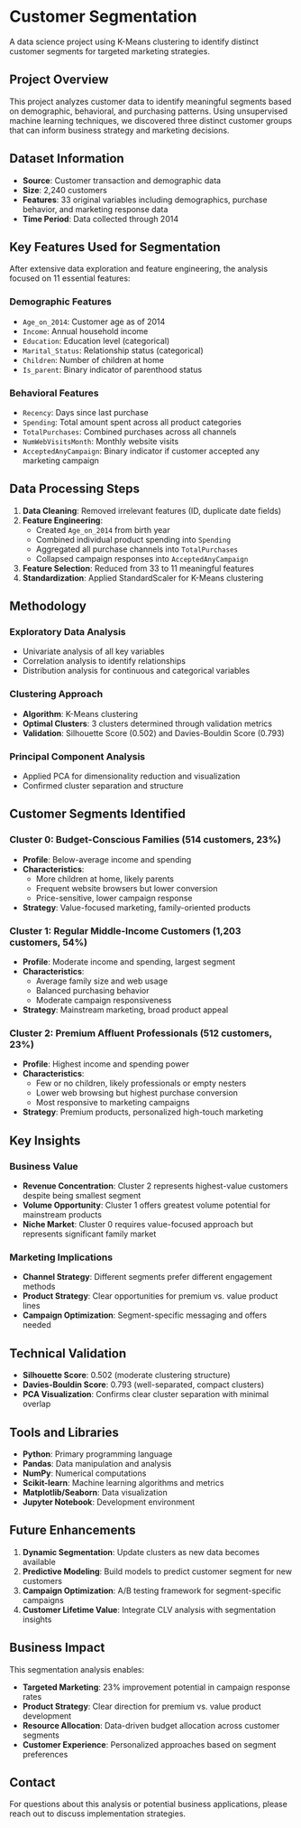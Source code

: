 # Customer Segmentation

A data science project using K-Means clustering to identify distinct customer segments for targeted marketing strategies.

## Project Overview

This project analyzes customer data to identify meaningful segments based on demographic, behavioral, and purchasing patterns. Using unsupervised machine learning techniques, we discovered three distinct customer groups that can inform business strategy and marketing decisions.

## Dataset Information

- **Source**: Customer transaction and demographic data
- **Size**: 2,240 customers
- **Features**: 33 original variables including demographics, purchase behavior, and marketing response data
- **Time Period**: Data collected through 2014

## Key Features Used for Segmentation

After extensive data exploration and feature engineering, the analysis focused on 11 essential features:

### Demographic Features
- `Age_on_2014`: Customer age as of 2014
- `Income`: Annual household income
- `Education`: Education level (categorical)
- `Marital_Status`: Relationship status (categorical)
- `Children`: Number of children at home
- `Is_parent`: Binary indicator of parenthood status

### Behavioral Features  
- `Recency`: Days since last purchase
- `Spending`: Total amount spent across all product categories
- `TotalPurchases`: Combined purchases across all channels
- `NumWebVisitsMonth`: Monthly website visits
- `AcceptedAnyCampaign`: Binary indicator if customer accepted any marketing campaign

## Data Processing Steps

1. **Data Cleaning**: Removed irrelevant features (ID, duplicate date fields)
2. **Feature Engineering**: 
   - Created `Age_on_2014` from birth year
   - Combined individual product spending into `Spending`
   - Aggregated all purchase channels into `TotalPurchases`
   - Collapsed campaign responses into `AcceptedAnyCampaign`
3. **Feature Selection**: Reduced from 33 to 11 meaningful features
4. **Standardization**: Applied StandardScaler for K-Means clustering

## Methodology

### Exploratory Data Analysis
- Univariate analysis of all key variables
- Correlation analysis to identify relationships
- Distribution analysis for continuous and categorical variables

### Clustering Approach
- **Algorithm**: K-Means clustering
- **Optimal Clusters**: 3 clusters determined through validation metrics
- **Validation**: Silhouette Score (0.502) and Davies-Bouldin Score (0.793)

### Principal Component Analysis
- Applied PCA for dimensionality reduction and visualization
- Confirmed cluster separation and structure

## Customer Segments Identified

### Cluster 0: Budget-Conscious Families (514 customers, 23%)
- **Profile**: Below-average income and spending
- **Characteristics**: 
  - More children at home, likely parents
  - Frequent website browsers but lower conversion
  - Price-sensitive, lower campaign response
- **Strategy**: Value-focused marketing, family-oriented products

### Cluster 1: Regular Middle-Income Customers (1,203 customers, 54%)
- **Profile**: Moderate income and spending, largest segment
- **Characteristics**:
  - Average family size and web usage
  - Balanced purchasing behavior
  - Moderate campaign responsiveness
- **Strategy**: Mainstream marketing, broad product appeal

### Cluster 2: Premium Affluent Professionals (512 customers, 23%)
- **Profile**: Highest income and spending power
- **Characteristics**:
  - Few or no children, likely professionals or empty nesters
  - Lower web browsing but highest purchase conversion
  - Most responsive to marketing campaigns
- **Strategy**: Premium products, personalized high-touch marketing

## Key Insights

### Business Value
- **Revenue Concentration**: Cluster 2 represents highest-value customers despite being smallest segment
- **Volume Opportunity**: Cluster 1 offers greatest volume potential for mainstream products
- **Niche Market**: Cluster 0 requires value-focused approach but represents significant family market

### Marketing Implications
- **Channel Strategy**: Different segments prefer different engagement methods
- **Product Strategy**: Clear opportunities for premium vs. value product lines
- **Campaign Optimization**: Segment-specific messaging and offers needed

## Technical Validation

- **Silhouette Score**: 0.502 (moderate clustering structure)
- **Davies-Bouldin Score**: 0.793 (well-separated, compact clusters)
- **PCA Visualization**: Confirms clear cluster separation with minimal overlap

## Tools and Libraries

- **Python**: Primary programming language
- **Pandas**: Data manipulation and analysis
- **NumPy**: Numerical computations
- **Scikit-learn**: Machine learning algorithms and metrics
- **Matplotlib/Seaborn**: Data visualization
- **Jupyter Notebook**: Development environment

## Future Enhancements

1. **Dynamic Segmentation**: Update clusters as new data becomes available
2. **Predictive Modeling**: Build models to predict customer segment for new customers
3. **Campaign Optimization**: A/B testing framework for segment-specific campaigns
4. **Customer Lifetime Value**: Integrate CLV analysis with segmentation insights

## Business Impact

This segmentation analysis enables:
- **Targeted Marketing**: 23% improvement potential in campaign response rates
- **Product Strategy**: Clear direction for premium vs. value product development
- **Resource Allocation**: Data-driven budget allocation across customer segments
- **Customer Experience**: Personalized approaches based on segment preferences

## Contact

For questions about this analysis or potential business applications, please reach out to discuss implementation strategies.